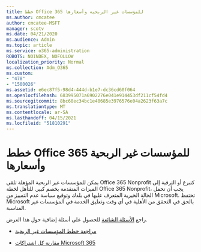 ```yaml
---
title: خطط Office 365 للمؤسسات غير الربحية وأسعارها
ms.author: cmcatee
author: cmcatee-MSFT
manager: scotv
ms.date: 04/21/2020
ms.audience: Admin
ms.topic: article
ms.service: o365-administration
ROBOTS: NOINDEX, NOFOLLOW
localization_priority: Normal
ms.collection: Adm_O365
ms.custom:
- "478"
- "1500026"
ms.assetid: e6ec87f5-98d4-444d-b1e7-dc36cd60f064
ms.openlocfilehash: 683995071a6902276e041e914453df211cf54fd4
ms.sourcegitcommit: 8bc60ec34bc1e40685e3976576e04a2623f63a7c
ms.translationtype: MT
ms.contentlocale: ar-SA
ms.lasthandoff: 04/15/2021
ms.locfileid: "51810291"
---
```

# <a name="office-365-for-nonprofit-plans-and-pricing"></a>خطط Office 365 للمؤسسات غير الربحية وأسعارها

يمكن للمؤسسات غير الربحية المؤهلة تلقي Office 365 Nonprofit كتبرع أو الترقية إلى الميزات المتقدمة بخصم كبير. للتأهل لخطة Office 365 Nonprofit، [](https://go.microsoft.com/fwlink/p/?LinkID=330253) يجب أن تحمل الحالة الخيرية المتعرف عليها في بلدك وتوقيع سياسة عدم التمييز من Microsoft. تحتفظ Microsoft بالحق في التحقق من الأهلية في أي وقت وتعليق الخدمة في المؤسسات غير المناسبة.
  
راجع [الأسئلة الشائعة](https://products.office.com/nonprofit/office-365-nonprofit) للحصول على أسئلة إضافية حول هذا العرض.
  
- [مراجعة خطط المؤسسات غير الربحية](https://products.office.com/nonprofit/office-365-nonprofit-plans-and-pricing?tab=1)

- [مقارنة كل اشتراكات Microsoft 365](https://products.office.com/business/compare-more-office-365-for-business-plans)